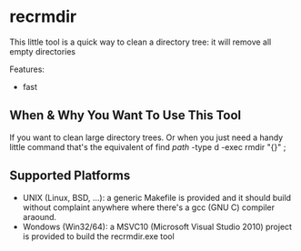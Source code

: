 recrmdir
========

This little tool is a quick way to clean a directory tree: it will remove all empty directories

Features:

- fast

When & Why You Want To Use This Tool
------------------------------------

If you want to clean large directory trees. Or when you just need a handy little command 
that's the equivalent of
  find _path_ -type d -exec rmdir "{}" \;


Supported Platforms
------------------

- UNIX (Linux, BSD, ...): a generic Makefile is provided and it should build without complaint anywhere where there's a gcc (GNU C) compiler araound.
- Wondows (Win32/64): a MSVC10 (Microsoft Visual Studio 2010) project is provided to build the recrmdir.exe tool
